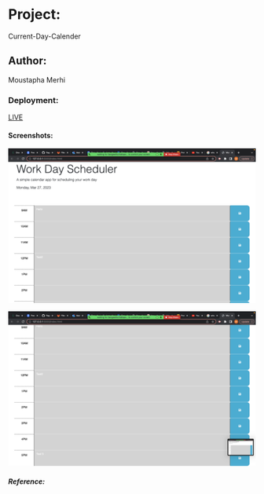 # Project: 
Current-Day-Calender

## Author:
Moustapha Merhi



### Deployment:
[LIVE](https://mymehi21.github.io/Current-Day-Calendar/)



#### Screenshots:
![Screenshot](https://github.com/mymehi21/Current-Day-Calendar/blob/main/Screenshot%202023-03-27%20at%2010.36.39%20PM.png)


![Screenshot](https://github.com/mymehi21/Current-Day-Calendar/blob/main/Screenshot%202023-03-27%20at%2010.36.43%20PM.png)


##### Reference:

